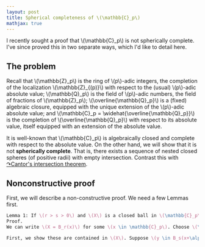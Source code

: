 ```yaml
---
layout: post
title: Spherical completeness of \(\mathbb{C}_p\)
mathjax: true
---
```


I recently sought a proof that \\(\mathbb{C}_p\\) is not spherically complete. I've since proved this in two separate ways, which I'd like to detail here.

## The problem

Recall that \\(\mathbb{Z}\_p\\) is the ring of \\(p\\)-adic integers, the completion of the localization \\(\mathbb{Z}\_{(p)}\\) with respect to the (usual) \\(p\\)-adic absolute value; \\(\mathbb{Q}\_p\\) is the field of \\(p\\)-adic numbers, the field of fractions of \\(\mathbb{Z}\_p\\); \\(\overline{\mathbb{Q}\_p}\\) is a (fixed) algebraic closure, equipped with the unique extension of the \\(p\\)-adic absolute value; and \\(\mathbb{C}\_p = \widehat{\overline{\mathbb{Q}\_p}}\\) is the completion of \\(\overline{\mathbb{Q}\_p}\\) with respect to its absolute value, itself equipped with an extension of the absolute value.

It is well-known that \\(\mathbb{C}\_p\\) is algebraically closed and complete with respect to the absolute value. On the other hand, we will show that it is not **spherically complete**. That is, there exists a sequence of nested closed spheres (of positive radii) with empty intersection. Contrast this with [&#x21B7;Cantor's intersection theorem](https://en.wikipedia.org/wiki/Cantor%27s_intersection_theorem).

## Nonconstructive proof

First, we will describe a non-constructive proof. We need a few Lemmas first.

```latex
Lemma 1: If \(r > s > 0\) and \(X\) is a closed ball in \(\mathbb{C}_p\) of radius \(r\), then there are two disjoint balls of radius \(s\) contained in \(X\).
Proof.
We can write \(X = B_r(x)\) for some \(x \in \mathbb{C}_p\). Choose \(\alpha,\beta \in \mathbb{C}_p\) with \(|\alpha| < s < |\beta| < r\). Then, we claim that \(B_s(x+\alpha)\) and \(B_s(x+\beta)\) are the relevant balls.

First, we show these are contained in \(X\). Suppose \(y \in B_s(x+\alpha)\). Then \(|y-x| = |y-(x+\alpha)+\alpha| \leq \max\{|y-(x+\alpha)|,|\alpha|\} < r\), so that \(y \in X\). The same argument works for the other ball. Finally, the two are disjoint. Indeed, if \(y\) were in both balls, then, \(|\alpha-\beta| \leq \max\{|(x+\alpha)-y|,|(x+\beta)-y|\} \leq s\), but \(|\alpha-\beta| = |\beta| > s\) since \(|\alpha| < |\beta|\).
```
